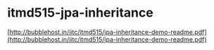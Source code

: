 # itmd515-jpa-inheritance
[http://bubblehost.in/iitc/itmd515/jpa-inheritance-demo-readme.pdf](http://bubblehost.in/iitc/itmd515/jpa-inheritance-demo-readme.pdf)
